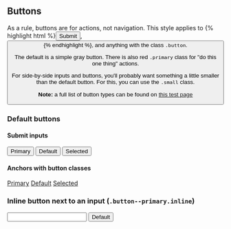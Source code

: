 <div class="line-gutters">
	<div class="unit size1of3">
		<h2>Buttons</h2>
		<p>As a rule, buttons are for actions, not navigation. This style applies to {% highlight html %}<input type="submit" />, <button> {% endhighlight %}, and anything with the class <code>.button</code>.</p> 
		<p>The default is a simple gray button. There is also red <code>.primary</code> class for "do this one thing" actions.</p>		
		<p>For side-by-side inputs and buttons, you'll probably want something a little smaller than the default button. For this, you can use the <code>.small</code> class.</p>		
		<p class="highlighted"><strong>Note:</strong> a full list of button types can be found on <a href="tests/buttons.html" target="_blank">this test page</a></p>
	</div>
	<div class="unit lastUnit">
        <h3>Default buttons</h3>
		<div class="doc-box">
			<div class="doc-content">
				<h4>Submit inputs</h4>
				<input type="submit" class="primary" value="Primary" /> 
				<input type="submit" value="Default" />
				<input type="submit" class="selected" value="Selected" />
			</div>
			<div class="doc-content">
				<h4>Anchors with button classes</h4>
				<a href="#" class="button primary">Primary</a>
				<a href="#" class="button">Default</a>
				<a href="#" class="button selected">Selected</a>
			</div>
		</div>
        <h3>Inline button next to an input (<code>.button--primary.inline</code>)</h3> 
		<div class="doc-box">
			<div class="doc-content">
                <input type="text" class="inline" />
				<input class="inline button--primary" type="submit" value="Default" />
			</div>
		</div>
	</div>
</div>
